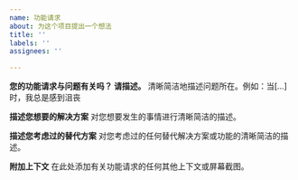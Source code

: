 ```yaml
---
name: 功能请求
about: 为这个项目提出一个想法
title: ''
labels: ''
assignees: ''

---
```


**您的功能请求与问题有关吗？ 请描述。**
清晰简洁地描述问题所在。例如：当[...]时，我总是感到沮丧

**描述您想要的解决方案**
对您想要发生的事情进行清晰简洁的描述。

**描述您考虑过的替代方案**
对您考虑过的任何替代解决方案或功能的清晰简洁的描述。

**附加上下文**
在此处添加有关功能请求的任何其他上下文或屏幕截图。
